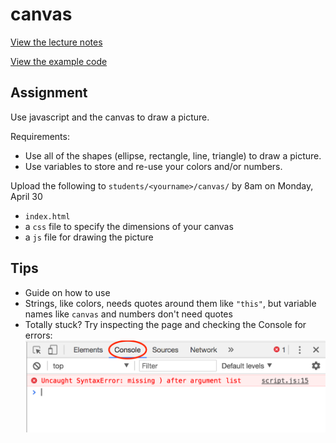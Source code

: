 # canvas

[View the lecture notes](/lectures/week4)

[View the example code](/homework/canvas/example)

## Assignment

Use javascript and the canvas to draw a picture.

Requirements:
- Use all of the shapes (ellipse, rectangle, line, triangle) to draw a picture.
- Use variables to store and re-use your colors and/or numbers.

Upload the following to `students/<yourname>/canvas/` by 8am on Monday, April 30
- `index.html`
- a `css` file to specify the dimensions of your canvas
- a `js` file for drawing the picture

## Tips
- Guide on how to use [<canvas>](canvas.md)
- Strings, like colors, needs quotes around them like `"this"`, but variable names like `canvas` and numbers don't need quotes
- Totally stuck? Try inspecting the page and checking the Console for errors:
![](console.png)

